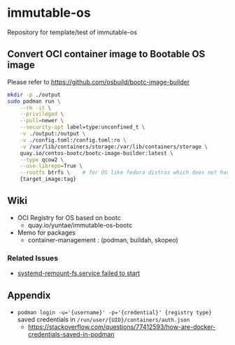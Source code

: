 # immutable-os

Repository for template/test of immutable-os

## Convert OCI container image to Bootable OS image

Please refer to https://github.com/osbuild/bootc-image-builder

```bash
mkdir -p ./output
sudo podman run \
    --rm -it \
    --privileged \
    --pull=newer \
    --security-opt label=type:unconfined_t \
    -v ./output:/output \
    -v ./config.toml:/config.toml:ro \
    -v /var/lib/containers/storage:/var/lib/containers/storage \
    quay.io/centos-bootc/bootc-image-builder:latest \
    --type qcow2 \
    --use-librepo=True \
    --rootfs btrfs \    # for OS like fedora distros which does not have root filesystem
    {target_image:tag}
```

## Wiki

- OCI Registry for OS based on bootc
  - quay.io/yuntae/immutable-os-bootc
- Memo for packages
  - container-management : (podman, buildah, skopeo)

### Related Issues

- [systemd-remount-fs.service failed to start](https://discussion.fedoraproject.org/t/systemd-remount-fs-service-failed-to-start/148619)

## Appendix

- `podman login -u='{username}' -p='{credential}' {registry type}` saved credentials in `/run/user/{UID}/containers/auth.json`
  - https://stackoverflow.com/questions/77412593/how-are-docker-credentials-saved-in-podman
